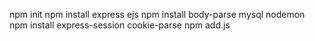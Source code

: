 npm init
npm install express ejs
npm install body-parse mysql nodemon
npm install express-session cookie-parse
npm add.js
